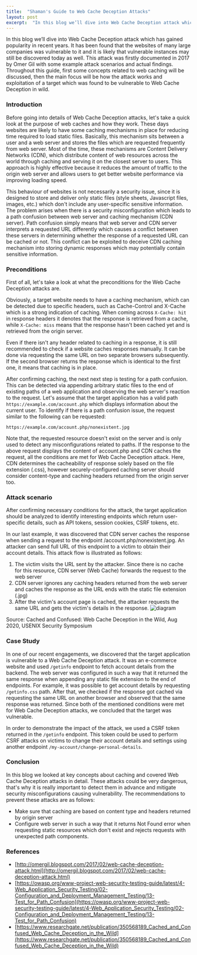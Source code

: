 ```yaml
---
title:  "Shaman's Guide to Web Cache Deception Attacks"
layout: post
excerpt:  "In this blog we’ll dive into Web Cache Deception attack which has gained popularity in recent years. It has been found that the websites of many large companies was vulnerable to it and it is likely that vulnerable instances may still be discovered today as well."
---
```


In this blog we’ll dive into Web Cache Deception attack which has gained popularity in recent years. It has been found that the websites of many large companies was vulnerable to it and it is likely that vulnerable instances may still be discovered today as well. This attack was firstly documented in 2017 by Omer Gil with some example attack scenarios and actual findings. Throughout this guide, first some concepts related to web caching will be discussed, then the main focus will be how the attack works and exploitation of a target which was found to be vulnerable to Web Cache Deception in wild.

### Introduction
Before going into details of Web Cache Deception attacks, let's take a quick look at the purpose of web caches and how they work. These days websites are likely to have some caching mechanisms in place for reducing time required to load static files. Basically, this mechanism sits between a user and a web server and stores the files which are requested frequently from web server. Most of the time, these mechanisms are Content Delivery Networks (CDN), which distribute content of web resources across the world through caching and serving it on the closest server to users. This approach is highly effective because it reduces the amount of traffic to the origin web server and allows users to get better website performance via improving loading speed.

This behaviour of websites is not necessarily a security issue, since it is designed to store and deliver only static files (style sheets, Javascript files, images, etc.) which don't include any user-specific sensitive information. The problem arises when there is a security misconfiguration which leads to a path confusion between web server and caching mechanism (CDN server). Path confusion simply means that web server and CDN server interprets a requested URL differently which causes a conflict between these servers in determining whether the response of a requested URL can be cached or not. This conflict can be exploited to deceive CDN caching mechanism into storing dynamic responses which may potentially contain sensitive information.

### Preconditions
First of all, let's take a look at what the preconditions for the Web Cache Deception attacks are.

Obviously, a target website needs to have a caching mechanism, which can be detected due to specific headers, such as  Cache-Control and X-Cache which is a strong indication of caching. When coming across `X-Cache: hit` in response headers it denotes that the response is retrieved from a cache, while `X-Cache: miss` means that the response hasn't been cached yet and is retrieved from the origin server.

Even if there isn't any header related to caching in a response, it is still recommended to check if a website caches responses manually. It can be done via requesting the same URL on two separate browsers subsequently. If the second browser returns the response which is identical to the first one, it means that caching is in place.

After confirming caching, the next next step is testing for a path confusion. This can be detected via appending arbitrary static files to the end of existing paths of a web application and observing the web server's reaction to the request. Let's assume that the target application has a valid path `https://example.com/account.php` which displays information about the current user. To identify if there is a path confusion issue, the request similar to the following can be requested:

`https://example.com/account.php/nonexistent.jpg`

Note that, the requested resource doesn't exist on the server and is only used to detect any misconfigurations related to paths. If the response to the above request displays the content of account.php and CDN caches the request, all the conditions are met for Web Cache Deception attack. Here, CDN determines the cacheability of response solely based on the file extension (.css), however securely-configured caching server should consider content-type and caching headers returned from the origin server too.

### Attack scenario
After confirming necessary conditions for the attack, the target application should be analyzed to identify interesting endpoints which return user-specific details, such as API tokens, session cookies, CSRF tokens, etc. 

In our last example, it was discovered that CDN server caches the response when sending a request to the endpoint /account.php/nonexistent.jpg. An attacker can send full URL of this endpoint to a victim to obtain their account details. This attack flow is illustrated as follows:
1. The victim visits the URL sent by the attacker. Since there is no cache for this resource, CDN server (Web Cache) forwards the request to the web server
2. CDN server ignores any caching headers returned from the web server and caches the response as the URL ends with the static file extension (.jpg)
3. After the victim's account page is cached, the attacker requests the same URL and gets the victim's details in the response.
![diagram](https://github.com/blog-shamanredteam/blog-shamanredteam.github.io/assets/147247315/d579b6fd-d66a-4234-a4bd-91477705e890)

Source: Cached and Confused: Web Cache Deception in the Wild, Aug 2020, USENIX Security Symposium

### Case Study
In one of our recent engagements, we discovered that the target application is vulnerable to a Web Cache Deception attack. It was an e-commerce website and used `/getinfo` endpoint to fetch account details from the backend. The web server was configured in such a way that it returned the same response when appending any static file extension to the end of endpoints. For example, it was possible to get account details by requesting `/getinfo.css` path. After that, we checked if the response got cached via requesting the same URL on another browser and observed that the same response was returned. Since both of the mentioned conditions were met for Web Cache Deception attacks, we concluded that the target was vulnerable.

In order to demonstrate the impact of the attack, we used a CSRF token returned in the `/getinfo` endpoint. This token could be used to perform CSRF attacks on victims to change their account details and settings using another endpoint `/my-account/change-personal-details`.

### Conclusion
In this blog we looked at key concepts about caching and covered Web Cache Deception attacks in detail. These attacks could be very dangerous, that's why it is really important to detect them in advance and mitigate security misconfigurations causing vulnerability. The recommendations to prevent these attacks are as follows:
 - Make sure that caching are based on content type and headers returned by origin server
 - Configure web server in such a way that it returns Not Found error when requesting static resources which don't exist and rejects requests with unexpected path components.

### References
 - [http://omergil.blogspot.com/2017/02/web-cache-deception-attack.html](http://omergil.blogspot.com/2017/02/web-cache-deception-attack.html)
 - [https://owasp.org/www-project-web-security-testing-guide/latest/4-Web_Application_Security_Testing/02-Configuration_and_Deployment_Management_Testing/13-Test_for_Path_Confusion](https://owasp.org/www-project-web-security-testing-guide/latest/4-Web_Application_Security_Testing/02-Configuration_and_Deployment_Management_Testing/13-Test_for_Path_Confusion)
 - [https://www.researchgate.net/publication/350568189_Cached_and_Confused_Web_Cache_Deception_in_the_Wild](https://www.researchgate.net/publication/350568189_Cached_and_Confused_Web_Cache_Deception_in_the_Wild)
